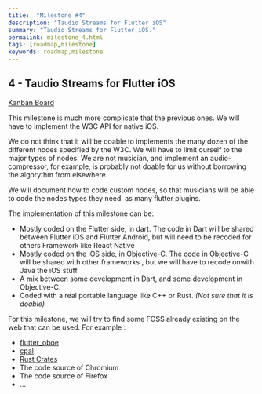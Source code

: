 ```yaml
---
title:  "Milestone #4"
description: "Taudio Streams for Flutter iOS"
summary: "Taudio Streams for Flutter iOS."
permalink: milestone_4.html
tags: [roadmap,milestone]
keywords: roadmap,milestone
---
```

## 4 - Taudio Streams for Flutter iOS

[Kanban Board](https://github.com/Canardoux/taudio/projects/5)

This milestone is much more complicate that the previous ones.
We will have to implement the W3C API for native iOS.

We do not think that it will be doable to implements the many dozen of the different nodes specified by the W3C.
We will have to limit ourself to the major types of nodes.
We are not musician, and implement an audio-compressor, for example, is probably not doable for us without borrowing the algorythm from elsewhere.

We will document how to code custom nodes, so that musicians will be able to code the nodes types they need, as many flutter plugins.

The implementation of this milestone can be:

- Mostly coded on the Flutter side, in dart. The code in Dart will be shared between Flutter iOS and Flutter Android, but will need to be recoded for others Framework like React Native
- Mostly coded on the iOS side, in Objective-C. The code in Objective-C will be shared with other frameworks , but we will have to recode onwith Java the iOS stuff.
- A mix between some development in Dart, and some development in Objective-C.
- Coded with a real portable language like C++ or Rust. *(Not sure that it is doable)*

For this milestone, we will try to find some FOSS already existing on the web that can be used.
For example :

- [flutter_oboe](https://pub.dev/packages/oboe)
- [cpal](https://github.com/RustAudio/cpal)
- [Rust Crates](https://crates.io/crates/web-audio-api/0.14.0)
- The code source of Chromium
- The code source of Firefox
- ...

